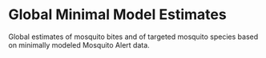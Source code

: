 # Global Minimal Model Estimates
Global estimates of mosquito bites and of targeted mosquito species based on minimally modeled Mosquito Alert data.

